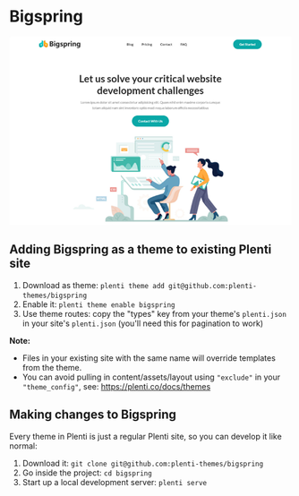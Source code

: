# Bigspring

![Screenshot of Bigspring theme showing menu and hero image of two people designing a website](assets/bigspring.png?raw=true "Bigspring Plenti Theme")

## Adding Bigspring as a theme to existing Plenti site
1. Download as theme: `plenti theme add git@github.com:plenti-themes/bigspring`
2. Enable it: `plenti theme enable bigspring`
3. Use theme routes: copy the "types" key from your theme's `plenti.json` in your site's `plenti.json` (you'll need this for pagination to work)

**Note:**
- Files in your existing site with the same name will override templates from the theme.
- You can avoid pulling in content/assets/layout using `"exclude"` in your `"theme_config"`, see: https://plenti.co/docs/themes

## Making changes to Bigspring

Every theme in Plenti is just a regular Plenti site, so you can develop it like normal:
1. Download it: `git clone git@github.com:plenti-themes/bigspring`
2. Go inside the project: `cd bigspring`
3. Start up a local development server: `plenti serve`
